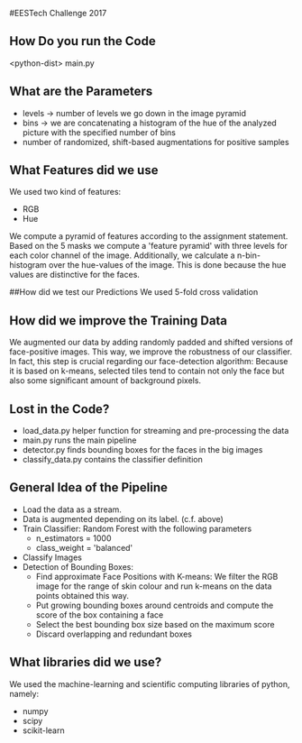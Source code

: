#EESTech Challenge 2017

## How Do you run the Code
\<python-dist\> main.py
## What are the Parameters
* levels -> number of levels we go down in the image pyramid
* bins -> we are concatenating a histogram of the hue of the analyzed picture with the specified number of bins
* number of randomized, shift-based augmentations for positive samples

## What Features did we use
We used two kind of features:
* RGB	
* Hue

We compute a pyramid of features according to the assignment statement. Based on the 5 masks we compute a 
'feature pyramid' with three levels for each color channel of the image.
Additionally, we calculate a n-bin-histogram over the hue-values of the image. This is done because the hue values are distinctive for the faces. 

##How did we test our Predictions 
We used 5-fold cross validation

## How did we improve the Training Data
We augmented our data by adding randomly padded and shifted versions of face-positive images. This way, we improve the robustness of our classifier. 
In fact, this step is crucial regarding our face-detection algorithm: 
Because it is based on k-means, selected tiles tend to contain not only the face but also some significant amount of background pixels.

## Lost in the Code?
* load_data.py helper function for streaming and pre-processing the data
* main.py runs the main pipeline
* detector.py finds bounding boxes for the faces in the big images
* classify_data.py contains the classifier definition

## General Idea of the Pipeline
* Load the data as a stream.
* Data is augmented depending on its label. (c.f. above)
* Train Classifier: Random Forest with the following parameters
    * n_estimators = 1000
    * class_weight = 'balanced'
* Classify Images
* Detection of Bounding Boxes: 
    * Find approximate Face Positions with K-means: We filter the RGB image for the range of skin colour and run k-means on the data points obtained this way.
    * Put growing bounding boxes around centroids and compute the score of the box containing a face
    * Select the best bounding box size based on the maximum score
    * Discard overlapping and redundant boxes

## What libraries did we use?
We used the machine-learning and scientific computing libraries of python, namely:
* numpy
* scipy
* scikit-learn